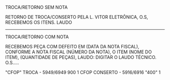 TROCA/RETORNO SEM NOTA

RETORNO DE TROCA/CONSERTO PELA L. VITOR ELETRÔNICA, O.S, RECEBEMOS OS ITENS. LAUDO

-----------------------------------------------------------------

TROCA/RETORNO COM NOTA

RECEBEMOS PEÇA COM DEFEITO EM (DATA DA NOTA FISCAL), CONFORME A NOTA FISCAL (NÚMERO DA NOTA), O ITEM (NOME DO ITEM), (QUANTIDADE DE PEÇAS), LAUDO: DIGITAR O LAUDO TÉCNICO. O.S.....

"CFOP" TROCA - 5949/6949 900 1
CFOP CONSERTO - 5916/6916 "400" 1
